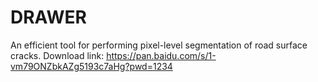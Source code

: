 # DRAWER
An efficient tool for performing pixel-level segmentation of road surface cracks.
Download link: 
https://pan.baidu.com/s/1-vm79ONZbkAZg5193c7aHg?pwd=1234 
